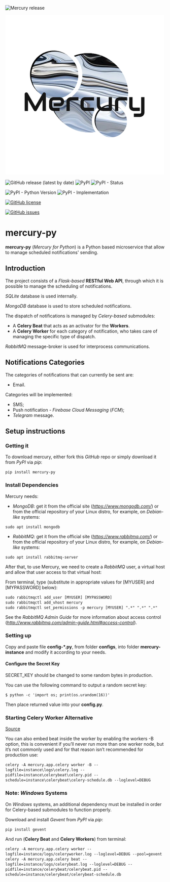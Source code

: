 ![Mercury release](https://img.shields.io/badge/Current%20Mercury%20Version-Emailer-red?style=for-the-badge)

![mercury-py logo](https://github.com/CoffeePerry/mercury-py/blob/master/art/mercury.png?raw=true)

![GitHub release (latest by date)](https://img.shields.io/github/v/release/CoffeePerry/mercury-py)
![PyPI](https://img.shields.io/pypi/v/mercury-py)
![PyPI - Status](https://img.shields.io/pypi/status/mercury-py)

![PyPI - Python Version](https://img.shields.io/pypi/pyversions/mercury-py)
![PyPI - Implementation](https://img.shields.io/pypi/implementation/mercury-py)

[![GitHub license](https://img.shields.io/github/license/CoffeePerry/mercury-py)](https://github.com/CoffeePerry/mercury-py/blob/master/LICENSE)

[![GitHub issues](https://img.shields.io/github/issues/CoffeePerry/mercury-py)](https://github.com/CoffeePerry/mercury-py/issues)

# mercury-py
**mercury-py** (*Mercury for Python*) is a Python based microservice that allow to manage scheduled notifications'
sending.

## Introduction
The project consists of a *Flask-based* **RESTful Web API**, through which it is possible to manage the scheduling
of notifications.

*SQLite* database is used internally.

*MongoDB* database is used to store scheduled notifications.

The dispatch of notifications is managed by *Celery-based* submodules:
- A **Celery Beat** that acts as an activator for the **Workers**.
- A **Celery Worker** for each category of notification, who takes care of managing the specific type of dispatch.

*RabbitMQ* message-broker is used for interprocess communications.

## Notifications Categories
The categories of notifications that can currently be sent are:
- Email.

Categories will be implemented:
- SMS;
- Push notification - *Firebase Cloud Messaging* (*FCM*);
- *Telegram* message.

## Setup instructions

### Getting it
To download mercury, either fork this *GitHub* repo or simply download it from *PyPI* via *pip*:
~~~
pip install mercury-py
~~~

### Install Dependencies
Mercury needs:
- *MongoDB*: get it from the official site (*https://www.mongodb.com/*) or from the official
repository of your Linux distro, for example, on *Debian-like* systems:
~~~
sudo apt install mongodb
~~~
- *RabbitMQ*: get it from the official site (*https://www.rabbitmq.com/*) or from the official
repository of your Linux distro, for example, on *Debian-like* systems:
~~~
sudo apt install rabbitmq-server
~~~

After that, to use Mercury, we need to create a *RabbitMQ* user, a virtual host and allow that user access to that virtual host:

From terminal, type (substitute in appropriate values for [MYUSER] and [MYPASSWORD] below):

~~~
sudo rabbitmqctl add_user [MYUSER] [MYPASSWORD]
sudo rabbitmqctl add_vhost mercury
sudo rabbitmqctl set_permissions -p mercury [MYUSER] ".*" ".*" ".*"
~~~
See the *RabbitMQ* *Admin Guide* for more information about access control
(*http://www.rabbitmq.com/admin-guide.html#access-control*).

### Setting up

Copy and paste file **config-\*.py**, from folder **configs**, into folder **mercury-instance**
and modify it according to your needs.

#### Configure the Secret Key
SECRET_KEY should be changed to some random bytes in production.

You can use the following command to output a random secret key:
~~~
$ python -c 'import os; print(os.urandom(16))'
~~~

Then place returned value into your **config.py**.

### Starting **Celery Worker** Alternative

[Source](https://docs.celeryq.dev/en/stable/userguide/periodic-tasks.html#starting-the-scheduler)

You can also embed beat inside the worker by enabling the workers -B option, this is convenient if you’ll never run more than one worker node, but it’s not commonly used and for that reason isn’t recommended for production use:
~~~
celery -A mercury.app.celery worker -B --logfile=instance\logs\celery.log --pidfile=instance\celerybeat\celery.pid --schedule=instance\celerybeat\celery-schedule.db --loglevel=DEBUG
~~~

### **Note**: *Windows* Systems

On *Windows* systems, an additional dependency must be installed in order for Celery-based submodules to function
properly.

Download and install *Gevent* from *PyPI* via *pip*:
~~~
pip install gevent
~~~
And run (**Celery Beat** and **Celery Workers**) from terminal:
~~~
celery -A mercury.app.celery worker --logfile=instance/logs/celeryworker.log --loglevel=DEBUG --pool=gevent
celery -A mercury.app.celery beat --logfile=instance/logs/celerybeat.log --loglevel=DEBUG --pidfile=instance/celerybeat/celerybeat.pid --schedule=instance/celerybeat/celerybeat-schedule.db
~~~
